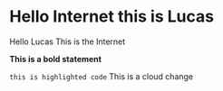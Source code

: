# Hello Internet this is Lucas
Hello Lucas This is the Internet

**This is a bold statement**

`this is highlighted code`
This is a cloud change
